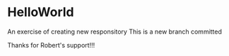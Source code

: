 # HelloWorld
An exercise of creating new responsitory
This is a new branch committed

Thanks for Robert's support!!!